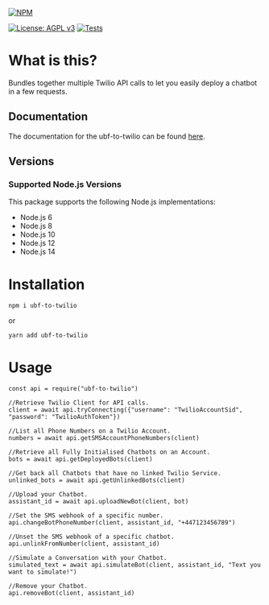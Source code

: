 [![NPM](https://nodei.co/npm/ubf-to-twilio.png?downloads=true&downloadRank=true&stars=true)](https://nodei.co/npm/ubf-to-twilio/)

[![License: AGPL v3](https://img.shields.io/badge/License-AGPL%20v3-blue.svg)](https://www.gnu.org/licenses/agpl-3.0)
[![Tests](https://github.com/tahmed4/ubf-to-twilio/actions/workflows/test.yml/badge.svg)](https://github.com/tahmed4/ubf-to-twilio/actions/workflows/test.yml)

# What is this?

Bundles together multiple Twilio API calls to let you easily deploy a chatbot in a few requests.

## Documentation

The documentation for the ubf-to-twilio can be found [here][apidocs].

## Versions

### Supported Node.js Versions

This package supports the following Node.js implementations:

* Node.js 6
* Node.js 8
* Node.js 10
* Node.js 12
* Node.js 14

# Installation

`npm i ubf-to-twilio`

or 

`yarn add ubf-to-twilio`

# Usage
```
const api = require("ubf-to-twilio")

//Retrieve Twilio Client for API calls.
client = await api.tryConnecting({"username": "TwilioAccountSid", "password": "TwilioAuthToken"})

//List all Phone Numbers on a Twilio Account.
numbers = await api.getSMSAccountPhoneNumbers(client)

//Retrieve all Fully Initialised Chatbots on an Account.
bots = await api.getDeployedBots(client)

//Get back all Chatbots that have no linked Twilio Service.
unlinked_bots = await api.getUnlinkedBots(client)

//Upload your Chatbot.
assistant_id = await api.uploadNewBot(client, bot)

//Set the SMS webhook of a specific number.
api.changeBotPhoneNumber(client, assistant_id, "+447123456789")

//Unset the SMS webhook of a specific chatbot.
api.unlinkFromNumber(client, assistant_id)

//Simulate a Conversation with your Chatbot.
simulated_text = await api.simulateBot(client, assistant_id, "Text you want to simulate!")

//Remove your Chatbot.
api.removeBot(client, assistant_id)

```

[apidocs]: https://sms-it.io/docs/ubf-to-twilio/